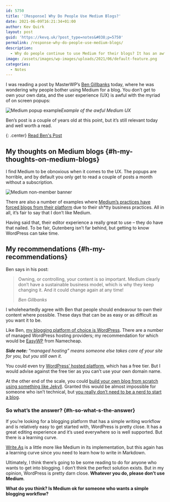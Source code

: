 ```yaml
---
id: 5750
title: '[Response] Why Do People Use Medium Blogs?'
date: 2021-06-09T16:21:34+01:00
author: Kev Quirk
layout: post
guid: 'https://kevq.uk/?post_type=notes&#038;p=5750'
permalink: /response-why-do-people-use-medium-blogs/
description:
  - Why do people continue to use Medium for their blogs? It has an awful UX and owning my data on my own site is much more enticing to me.
image: /assets/images/wp-images/uploads/2021/06/default-feature.png
categories:
  - Notes
---
```

I was reading a post by MasterWP&#8217;s <a href="https://www.binarymoon.co.uk" target="_blank" rel="noreferrer noopener">Ben Gillbanks</a> today, where he was wondering why people bother using Medium for a blog. You don&#8217;t get to own your own data, and the user experience (UX) is awful with the myriad of on screen popups:

  <img loading="lazy" src="/assets/images/wp-images/2021/06/medium-popups-example-772x1220.jpg" alt="Medium popup example" class="wp-image-5751" width="342" height="541" srcset="/assets/images/wp-images/2021/06/medium-popups-example-772x1220.jpg 772w, /assets/images/wp-images/2021/06/medium-popups-example-386x610.jpg 386w, /assets/images/wp-images/2021/06/medium-popups-example-768x1214.jpg 768w, /assets/images/wp-images/2021/06/medium-popups-example-972x1536.jpg 972w, /assets/images/wp-images/2021/06/medium-popups-example.jpg 1080w" sizes="(max-width: 342px) 100vw, 342px" />*Example of the awful Medium UX*

Ben&#8217;s post is a couple of years old at this point, but it&#8217;s still relevant today and well worth a read.

{: .center}
<a class="button" href="https://www.binarymoon.co.uk/2019/05/why-do-people-use-medium-the-online-content-publisher">Read Ben's Post</a>

## My thoughts on Medium blogs {#h-my-thoughts-on-medium-blogs}

I find Medium to be obnoxious when it comes to the UX. The popups are horrible, and by default you only get to read a couple of posts a month without a subscription.

<img loading="lazy" width="750" height="242" src="/assets/images/wp-images/2021/06/medium-free-posts.jpg" alt="Medium non-member banner" class="wp-image-5758" srcset="/assets/images/wp-images/2021/06/medium-free-posts.jpg 750w, /assets/images/wp-images/2021/06/medium-free-posts-610x197.jpg 610w" sizes="(max-width: 750px) 100vw, 750px" />  

There are also a number of examples where [Medium&#8217;s practices have forced blogs from their platform](https://blog.elementary.io/welcome-to-the-new-blog/) due to their sh*tty business practices. All in all, it&#8217;s fair to say that I don&#8217;t like Medium.

Having said that, their editor experience a really great to use &#8211; they do have that nailed. To be fair, Gutenberg isn&#8217;t far behind, but getting to know WordPress can take time.

## My recommendations {#h-my-recommendations}

Ben says in his post:

<blockquote class="wp-block-quote">
  <p>
    Owning, or controlling, your content is so important. Medium clearly don’t have a sustainable business model, which is why they keep changing it. And it could change again at any time!
  </p>

  <cite>Ben Gillbanks</cite>
</blockquote>

I wholeheartedly agree with Ben that people should endeavour to own their content where possible. These days that can be as easy or as difficult as you want it to be.

Like Ben, [my blogging platform of choice is WordPress](https://kevq.uk/the-case-for-wordpress/). There are a number of managed WordPress hosting providers; my recommendation for which would be <a href="https://www.shareasale.com/m-pr.cfm?merchantID=46483&userID=2420767&productID=964069415" target="_blank" rel="noreferrer noopener">EasyWP</a> from Namecheap.

<p class="border">
  <em><strong>Side note: </strong>&#8220;managed hosting&#8221; means someone else takes care of your site for you, but you still own it.</em>
</p>

You could even try <a href="https://wordpress.com" target="_blank" rel="noreferrer noopener">WordPress&#8217; hosted platform</a>, which has a free tier. But I would advise against the free tier as you can&#8217;t use your own domain name.

At the other end of the scale, you could [build your own blog from scratch using something like Jekyll](https://kevq.uk/how-to-build-jekyll-site-simple-css/). Granted this would be almost impossible for someone who isn&#8217;t technical, but [you really don&#8217;t need to be a nerd to start a blog](https://kevq.uk/how-to-start-a-blog-if-youre-not-a-nerd/).

### So what&#8217;s the answer? {#h-so-what-s-the-answer}

If you&#8217;re looking for a blogging platform that has a simple writing workflow and is relatively easy to get started with, WordPress is pretty close. It has a great editing experience and it&#8217;s used everywhere so is well supported. But there is a learning curve.

<a href="https://write.as" target="_blank" rel="noreferrer noopener">Write.As</a> is a little more like Medium in its implementation, but this again has a learning curve since you need to learn how to write in Markdown.

Ultimately, I think there&#8217;s going to be some reading to do for anyone who wants to get into blogging. I don&#8217;t think the perfect solution exists. But in my opinion, WordPress is pretty darn close. **Whatever you do, please don&#8217;t use Medium**.

**What do you think? Is Medium ok for someone who wants a simple blogging workflow?**
